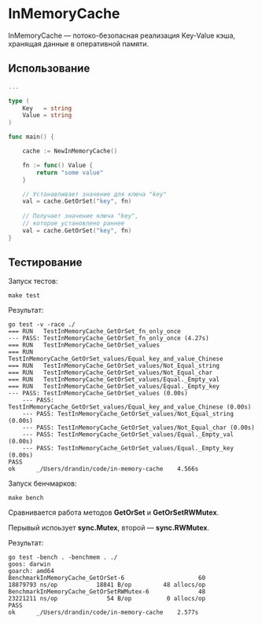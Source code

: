 # InMemoryCache

InMemoryCache — потоко-безопасная реализация Key-Value кэша, хранящая данные в оперативной памяти.

## Использование

```go
...

type (
	Key   = string
	Value = string
)

func main() {

    cache := NewInMemoryCache()

    fn := func() Value {
    	return "some value"
    }

    // Устанавливает значение для ключа "key"
    val = cache.GetOrSet("key", fn)
    
    // Получает значение ключа "key", 
    // которое установлено раннее
    val = cache.GetOrSet("key", fn)
}
```

## Тестирование

Запуск тестов:

```shell script
make test
```

Результат:

```
go test -v -race ./
=== RUN   TestInMemoryCache_GetOrSet_fn_only_once
--- PASS: TestInMemoryCache_GetOrSet_fn_only_once (4.27s)
=== RUN   TestInMemoryCache_GetOrSet_values
=== RUN   TestInMemoryCache_GetOrSet_values/Equal_key_and_value_Chinese
=== RUN   TestInMemoryCache_GetOrSet_values/Not_Equal_string
=== RUN   TestInMemoryCache_GetOrSet_values/Not_Equal_char
=== RUN   TestInMemoryCache_GetOrSet_values/Equal._Empty_val
=== RUN   TestInMemoryCache_GetOrSet_values/Equal._Empty_key
--- PASS: TestInMemoryCache_GetOrSet_values (0.00s)
    --- PASS: TestInMemoryCache_GetOrSet_values/Equal_key_and_value_Chinese (0.00s)
    --- PASS: TestInMemoryCache_GetOrSet_values/Not_Equal_string (0.00s)
    --- PASS: TestInMemoryCache_GetOrSet_values/Not_Equal_char (0.00s)
    --- PASS: TestInMemoryCache_GetOrSet_values/Equal._Empty_val (0.00s)
    --- PASS: TestInMemoryCache_GetOrSet_values/Equal._Empty_key (0.00s)
PASS
ok      _/Users/drandin/code/in-memory-cache    4.566s

```

Запуск бенчмарков:

```shell script
make bench
```

Сравнивается работа методов **GetOrSet** и **GetOrSetRWMutex**. 

Перывый испоьзует **sync.Mutex**, второй — **sync.RWMutex**.

Результат:

```
go test -bench . -benchmem . ./
goos: darwin
goarch: amd64
BenchmarkInMemoryCache_GetOrSet-6                     60          18879793 ns/op           18841 B/op         48 allocs/op
BenchmarkInMemoryCache_GetOrSetRWMutex-6              48          23221211 ns/op              54 B/op          0 allocs/op
PASS
ok      _/Users/drandin/code/in-memory-cache    2.577s

```